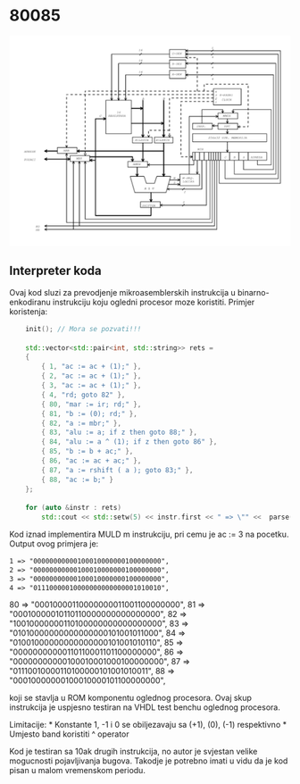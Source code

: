 # 80085

![Alt text](/80085.jpg?raw=true)

## Interpreter koda

Ovaj kod sluzi za prevodjenje mikroasemblerskih instrukcija u binarno-enkodiranu instrukciju koju ogledni procesor moze koristiti. 
Primjer koristenja:

```cpp
    init(); // Mora se pozvati!!!

    std::vector<std::pair<int, std::string>> rets =
    {
        { 1, "ac := ac + (1);" },
        { 2, "ac := ac + (1);" },
        { 3, "ac := ac + (1);" },
        { 4, "rd; goto 82" },
        { 80, "mar := ir; rd;" },
        { 81, "b := (0); rd;" },
        { 82, "a := mbr;" },
        { 83, "alu := a; if z then goto 88;" },
        { 84, "alu := a ^ (1); if z then goto 86" },
        { 85, "b := b + ac;" },
        { 86, "ac := ac + ac;" },
        { 87, "a := rshift ( a ); goto 83;" },
        { 88, "ac := b;" }
    };

    for (auto &instr : rets)
        std::cout << std::setw(5) << instr.first << " => \"" <<  parse(instr.second) << "\",\n";
```

Kod iznad implementira MULD m instrukciju, pri cemu je ac := 3 na pocetku. Output ovog primjera je:

    1 => "00000000000100010000000100000000",
    2 => "00000000000100010000000100000000",
    3 => "00000000000100010000000100000000",
    4 => "01110000010000000000000001010010",
   80 => "00010000110000000011001100000000",
   81 => "00010000010110110000000000000000",
   82 => "10010000000110100000000000000000",
   83 => "01010000000000000000101001011000",
   84 => "01001000000000000000101001010110",
   85 => "00000000000110110001101100000000",
   86 => "00000000000100010001000100000000",
   87 => "01110010000110100000101001010011",
   88 => "00010000000100010000101100000000",

koji se stavlja u ROM komponentu oglednog procesora. Ovaj skup instrukcija je uspjesno testiran na VHDL test benchu oglednog procesora.

Limitacije:
    * Konstante 1, -1 i 0 se obiljezavaju sa (+1), (0), (-1) respektivno
    * Umjesto band koristiti ^ operator

Kod je testiran sa 10ak drugih instrukcija, no autor je svjestan velike mogucnosti pojavljivanja bugova. Takodje je potrebno imati u vidu da je kod
pisan u malom vremenskom periodu.